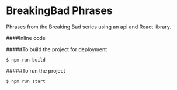 # BreakingBad Phrases
Phrases from the Breaking Bad series using an api and React library.

####Inline code

#####To build the project for deployment 

`$ npm run build`

#####To run the project

`$ npm run start`
